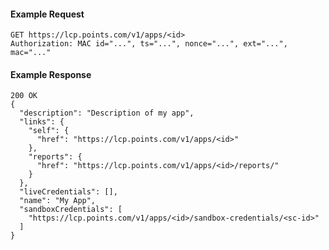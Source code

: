 #### Example Request

    GET https://lcp.points.com/v1/apps/<id>
    Authorization: MAC id="...", ts="...", nonce="...", ext="...", mac="..."

#### Example Response

    200 OK
    {
      "description": "Description of my app",
      "links": {
        "self": {
          "href": "https://lcp.points.com/v1/apps/<id>"
        },
        "reports": {
          "href": "https://lcp.points.com/v1/apps/<id>/reports/"
        }
      },
      "liveCredentials": [],
      "name": "My App",
      "sandboxCredentials": [
        "https://lcp.points.com/v1/apps/<id>/sandbox-credentials/<sc-id>"
      ]
    }




